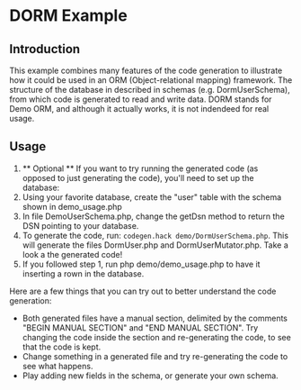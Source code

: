# DORM Example

## Introduction
This example combines many features of the code generation to illustrate how it could be used in an ORM (Object-relational mapping) framework.
The structure of the database in described in schemas (e.g. DormUserSchema), from which code is generated to read and write data.
DORM stands for Demo ORM, and although it actually works, it is not indendeed for real usage.


## Usage
1. ** Optional ** If you want to try running the generated code (as opposed to just generating the code), you'll need to set up the database:
  1. Using your favorite database, create the "user" table with the schema shown in demo_usage.php
  2. In file DemoUserSchema.php, change the getDsn method to return the DSN pointing to your database.
2. To generate the code, run: `codegen.hack demo/DormUserSchema.php`.  This will generate the files DormUser.php and DormUserMutator.php. Take a look a the generated code!
3. If you followed step 1, run php demo/demo_usage.php to have it inserting a rown in the database.

Here are a few things that you can try out to better understand the code generation:
- Both generated files have a manual section, delimited by the comments "BEGIN MANUAL SECTION" and "END MANUAL SECTION".  Try changing the code inside the section and re-generating the code, to see that the code is kept.
- Change something in a generated file and try re-generating the code to see what happens.
- Play adding new fields in the schema, or generate your own schema.
